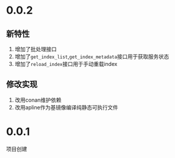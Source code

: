 # 0.0.2

## 新特性

1. 增加了批处理接口
2. 增加了`get_index_list`,`get_index_metadata`接口用于获取服务状态
3. 增加了`reload_index`接口用于手动重载index

## 修改实现

1. 改用conan维护依赖
2. 改用apline作为基镜像编译纯静态可执行文件

# 0.0.1

项目创建